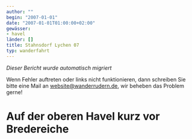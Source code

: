 ```yaml
---
author: ""
begin: "2007-01-01"
date: "2007-01-01T01:00:00+02:00"
gewässer:
- havel
länder: []
title: Stahnsdorf Lychen 07
typ: wanderfahrt
---
```



*Dieser Bericht wurde automatisch migriert*

Wenn Fehler auftreten oder links nicht funktionieren, dann schreiben Sie bitte eine Mail an website@wanderrudern.de, wir beheben das Problem gerne!



# Auf der oberen Havel kurz vor Bredereiche


